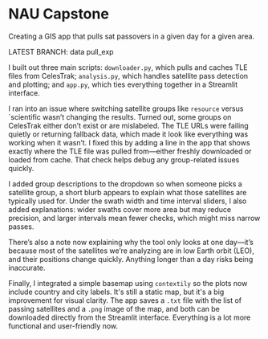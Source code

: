 # NAU Capstone

Creating a GIS app that pulls sat passovers in a given day for a given area.

LATEST BRANCH: data pull_exp

I built out three main scripts: `downloader.py`, which pulls and caches TLE files from CelesTrak; `analysis.py`, which handles satellite pass detection and plotting; and `app.py`, which ties everything together in a Streamlit interface.

I ran into an issue where switching satellite groups like `resource` versus `scientific wasn’t changing the results. Turned out, some groups on CelesTrak either don’t exist or are mislabeled. The TLE URLs were failing quietly or returning fallback data, which made it look like everything was working when it wasn’t. I fixed this by adding a line in the app that shows exactly where the TLE file was pulled from—either freshly downloaded or loaded from cache. That check helps debug any group-related issues quickly.

I added group descriptions to the dropdown so when someone picks a satellite group, a short blurb appears to explain what those satellites are typically used for. Under the swath width and time interval sliders, I also added explanations: wider swaths cover more area but may reduce precision, and larger intervals mean fewer checks, which might miss narrow passes.

There’s also a note now explaining why the tool only looks at one day—it’s because most of the satellites we’re analyzing are in low Earth orbit (LEO), and their positions change quickly. Anything longer than a day risks being inaccurate.

Finally, I integrated a simple basemap using `contextily` so the plots now include country and city labels. It's still a static map, but it's a big improvement for visual clarity. The app saves a `.txt` file with the list of passing satellites and a `.png` image of the map, and both can be downloaded directly from the Streamlit interface. Everything is a lot more functional and user-friendly now.

